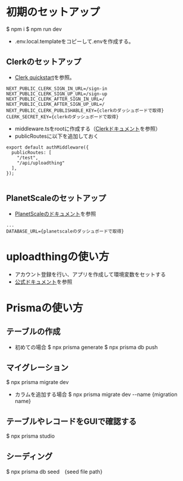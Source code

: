 # 初期のセットアップ
$ npm i
$ npm run dev

- .env.local.templateをコピーして.envを作成する。

## Clerkのセットアップ

- [Clerk quickstart](https://clerk.com/docs/quickstarts/nextjs)を参照。
``` .env
NEXT_PUBLIC_CLERK_SIGN_IN_URL=/sign-in
NEXT_PUBLIC_CLERK_SIGN_UP_URL=/sign-up
NEXT_PUBLIC_CLERK_AFTER_SIGN_IN_URL=/
NEXT_PUBLIC_CLERK_AFTER_SIGN_UP_URL=/
NEXT_PUBLIC_CLERK_PUBLISHABLE_KEY={clerkのダッシュボードで取得}
CLERK_SECRET_KEY={clerkのダッシュボードで取得}
```
- middleware.tsをrootに作成する（[Clerkドキュメント](https://clerk.com/docs/quickstarts/nextjs)を参照）
- publicRoutesに以下を追加しておく
```
export default authMiddleware({
  publicRoutes: [
    "/test",
    "/api/uploadthing"
  ],
});
 
```

## PlanetScaleのセットアップ
- [PlanetScaleのドキュメント](https://planetscale.com/docs)を参照

``` .env
...
DATABASE_URL={planetscaleのダッシュボードで取得}
```

# uploadthingの使い方
- アカウント登録を行い、アプリを作成して環境変数をセットする
- [公式ドキュメント](https://docs.uploadthing.com/getting-started/appdir#setting-up-your-environment)を参照

# Prismaの使い方

## テーブルの作成
- 初めての場合
$ npx prisma generate
$ npx prisma db push

## マイグレーション
$ npx prisma migrate dev

- カラムを追加する場合
$ npx prisma migrate dev --name {migration name}


## テーブルやレコードをGUIで確認する
$ npx prisma studio

## シーディング
$ npx prisma db seed　{seed file path}


